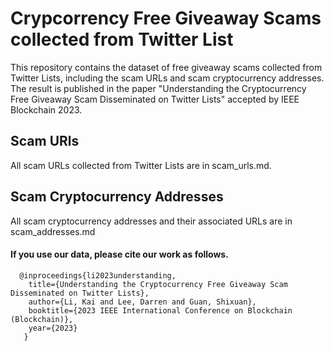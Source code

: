 # Crypcorrency Free Giveaway Scams collected from Twitter List
This repository contains the dataset of free giveaway scams collected from Twitter Lists, including the scam URLs and scam cryptocurrency addresses. The result is published in the paper "Understanding the Cryptocurrency Free Giveaway Scam Disseminated on Twitter Lists" accepted by IEEE Blockchain 2023.

## Scam URls
All scam URLs collected from Twitter Lists are in scam_urls.md.

## Scam Cryptocurrency Addresses
All scam cryptocurrency addresses and their associated URLs are in scam_addresses.md

#### If you use our data, please cite our work as follows.
```
  @inproceedings{li2023understanding,  
    title={Understanding the Cryptocurrency Free Giveaway Scam Disseminated on Twitter Lists},  
    author={Li, Kai and Lee, Darren and Guan, Shixuan},  
    booktitle={2023 IEEE International Conference on Blockchain (Blockchain)},  
    year={2023}
   }  
```
